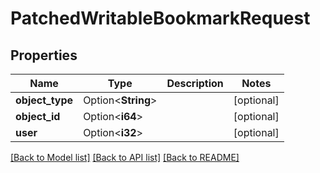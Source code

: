 # PatchedWritableBookmarkRequest

## Properties

Name | Type | Description | Notes
------------ | ------------- | ------------- | -------------
**object_type** | Option<**String**> |  | [optional]
**object_id** | Option<**i64**> |  | [optional]
**user** | Option<**i32**> |  | [optional]

[[Back to Model list]](../README.md#documentation-for-models) [[Back to API list]](../README.md#documentation-for-api-endpoints) [[Back to README]](../README.md)


